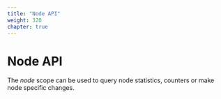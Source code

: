 ```yaml
---
title: "Node API"
weight: 320
chapter: true
---
```


# Node API

The *node* scope can be used to query node statistics, counters or make
node specific changes.
